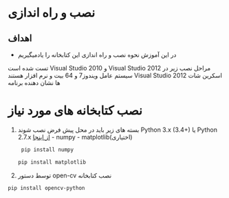 # نصب و راه اندازی

## اهداف
* در این آموزش نحوه نصب و راه اندازی این کتابخانه را یاد‌میگیریم

 تست شده است Visual Studio 2010 و Visual Studio 2012 مراحل نصب زیر در سیستم عامل ویندوز7 و 64 بیت و نرم افزار
هستند Visual Studio 2012 اسکرین شات ها نشان دهنده برنامه

# نصب کتابخانه های مورد نیاز
1. بسته های زیر باید در محل پیش فرض نصب شوند
    Python 3.x (3.4+) یا Python 2.7.x [از اینجا](https://www.python.org/downloads) - numpy - matplotlib(اختیاری)
  
   
   ```bash
    pip install numpy
   ```
   
   ```bash
   pip install matplotlib
   ```
1.  توسط دستور open-cv نصب کتابخانه     
```bash
pip install opencv-python
```
